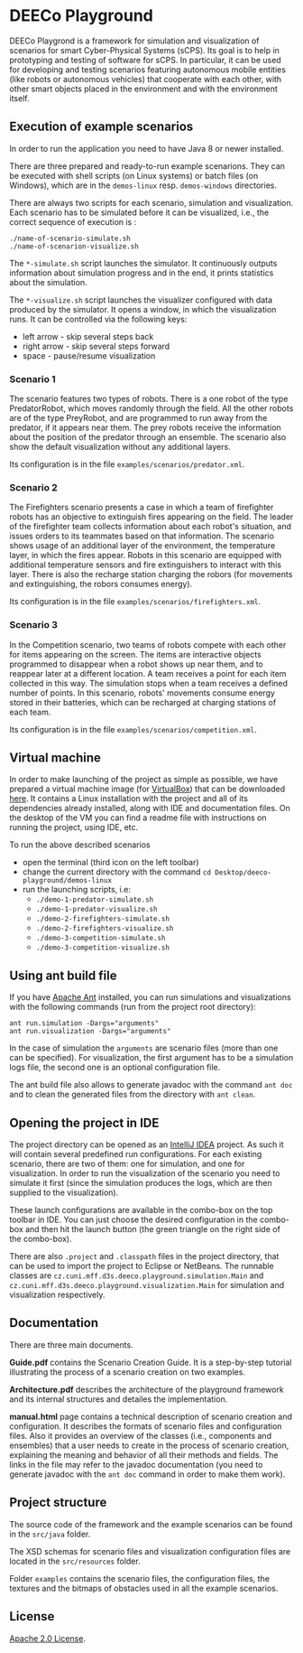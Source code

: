 # DEECo Playground

DEECo Playgrond is a framework for simulation and visualization of scenarios for smart Cyber-Physical Systems (sCPS). Its goal is to help in prototyping and testing of software for sCPS. In particular, it can be used for developing and testing scenarios featuring autonomous mobile entities (like robots or autonomous vehicles) that cooperate with each other, with other smart objects placed in the environment and with the environment itself.

## Execution of example scenarios

In order to run the application you need to have Java 8 or newer installed.

There are three prepared and ready-to-run example scenarions. They can be executed with shell scripts (on Linux systems) or batch files (on Windows), which are in the `demos-linux` resp. `demos-windows` directories. 

There are always two scripts for each scenario, simulation and visualization.
Each scenario has to be simulated before it can be visualized, i.e., the correct sequence of execution is :

```
./name-of-scenario-simulate.sh
./name-of-scenarion-visualize.sh
```
The `*-simulate.sh` script launches the simulator. It continuously outputs information about simulation progress and in the end, it prints statistics about the simulation.

The `*-visualize.sh` script launches the visualizer configured with data produced by the simulator. It opens a window, in which the visualization runs. It can be controlled via the following keys:
- left arrow - skip several steps back
- right arrow - skip several steps forward
- space - pause/resume visualization

### Scenario 1

The scenario features two types of robots. There is a one robot of the type PredatorRobot, which moves randomly through
the field. All the other robots are of the type PreyRobot, and are programmed to run away from the predator, if it
appears near them. The prey robots receive the information about the position of the predator through an ensemble.
The scenario also show the default visualization without any additional layers.

Its configuration is in the file `examples/scenarios/predator.xml`.

### Scenario 2

The Firefighters scenario presents a case in which a team of firefighter robots has an objective to extinguish fires
appearing on the field. The leader of the firefighter team collects information about each robot's situation, and issues
orders to its teammates based on that information. The scenario shows usage of an additional layer of the environment,
the temperature layer, in which the fires appear. Robots in this scenario are equipped with additional temperature
sensors and fire extinguishers to interact with this layer. There is also the recharge station charging the robors (for movements and extinguishing, the robors consumes energy).

Its configuration is in the file `examples/scenarios/firefighters.xml`.

### Scenario 3

In the Competition scenario, two teams of robots compete with each other for items appearing on the screen. The items
are interactive objects programmed to disappear when a robot shows up near them, and to reappear later at a different
location. A team receives a point for each item collected in this way. The simulation stops when a team receives a
defined number of points. In this scenario, robots' movements consume energy stored in their batteries, which can be
recharged at charging stations of each team.

Its configuration is in the file `examples/scenarios/competition.xml`.

## Virtual machine

In order to make launching of the project as simple as possible, we have prepared a virtual machine image (for [VirtualBox](https://www.virtualbox.org/)) that can be downloaded [here](http://d3s.mff.cuni.cz/software/deeco/files/deeco-playground-vm.zip). It contains a Linux installation with the project and all of its dependencies already installed, along with IDE and documentation files. On the desktop of the VM you can find a readme file with instructions on running the project, using IDE, etc.

To run the above described scenarios
* open the terminal (third icon on the left toolbar)
* change the current directory with the command `cd Desktop/deeco-playground/demos-linux`
* run the launching scripts, i.e:
  * `./demo-1-predator-simulate.sh`
  * `./demo-1-predator-visualize.sh`
  * `./demo-2-firefighters-simulate.sh`
  * `./demo-2-firefighters-visualize.sh`
  * `./demo-3-competition-simulate.sh`
  * `./demo-3-competition-visualize.sh`

## Using ant build file

If you have [Apache Ant](http://ant.apache.org/) installed, you can run simulations and visualizations with the following commands (run from the project root directory):

```
ant run.simulation -Dargs="arguments" 
ant run.visualization -Dargs="arguments"
```

In the case of simulation the `arguments` are scenario files (more than one can be specified). For visualization, the first argument has to be a simulation logs file, the second one is an optional configuration file.

The ant build file also allows to generate javadoc with the command `ant doc` and to clean the generated files from the directory with `ant clean`.


## Opening the project in IDE

The project directory can be opened as an [IntelliJ IDEA](https://www.jetbrains.com/idea/download/) project. As such it will contain several predefined run configurations. For each existing scenario, there are two of them: one for simulation, and one for visualization. In order to run the visualization of the scenario you need to simulate it first (since the simulation produces the logs, which are then supplied to the visualization).

These launch configurations are available in the combo-box on the top toolbar in IDE. You can just choose the desired configuration in the combo-box and then hit the launch button (the green triangle on the right side of the combo-box).

There are also `.project` and `.classpath` files in the project directory, that can be used to import the project to Eclipse or NetBeans. The runnable classes are `cz.cuni.mff.d3s.deeco.playground.simulation.Main` and `cz.cuni.mff.d3s.deeco.playground.visualization.Main` for simulation and visualization respectively.

## Documentation

There are three main documents.

**Guide.pdf** contains the Scenario Creation Guide. It is a step-by-step tutorial illustrating the process of a scenario creation on two examples.

**Architecture.pdf** describes the architecture of the playground framework and its internal structures and detailes the implementation.

**manual.html** page contains a technical description of scenario creation and configuration. It describes the formats of scenario files and configuration files. Also it provides an overview of the classes (i.e., components and ensembles) that a user needs to create in the process of scenario creation, explaining the meaning and behavior of all their methods and fields. The links in the file may refer to the javadoc documentation (you need to generate javadoc with the `ant doc` command in order to make them work).

## Project structure

The source code of the framework and the example scenarios can be found in the `src/java` folder.

The XSD schemas for scenario files and visualization configuration files are located in the `src/resources` folder.

Folder `examples` contains the scenario files, the configuration files, the textures and the bitmaps of obstacles used in all the example scenarios.

## License

[Apache 2.0 License](http://www.apache.org/licenses/LICENSE-2.0.html). 
